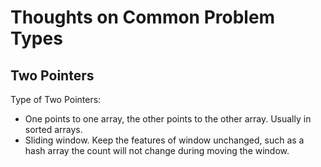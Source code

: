 # Thoughts on Common Problem Types

## Two Pointers
Type of Two Pointers:
- One points to one array, the other points to the other array. Usually in sorted arrays.
- Sliding window. Keep the features of window unchanged, such as a hash array the count will not change during moving the window.